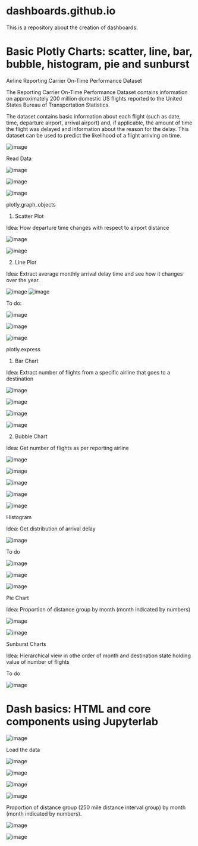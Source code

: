 # dashboards.github.io
This is a repository about the creation of dashboards.

# Basic Plotly Charts: scatter, line, bar, bubble, histogram, pie and sunburst

Airline Reporting Carrier On-Time Performance Dataset

The Reporting Carrier On-Time Performance Dataset contains information on approximately 200 million domestic US flights reported to the United States Bureau of Transportation Statistics. 

The dataset contains basic information about each flight (such as date, time, departure airport, arrival airport) and, if applicable, the amount of time the flight was delayed and information about the reason for the delay. This dataset can be used to predict the likelihood of a flight arriving on time.

![image](https://user-images.githubusercontent.com/81119854/129193666-771f5ff5-68e0-4096-829d-662f40ce0007.png)

Read Data

![image](https://user-images.githubusercontent.com/81119854/129195282-4965f764-d864-4bb0-bfaa-3cc875ff37eb.png)

![image](https://user-images.githubusercontent.com/81119854/129195332-76eb704d-0670-428b-a22e-dad27307a351.png)

![image](https://user-images.githubusercontent.com/81119854/129195450-751ca23a-8423-44b3-84a4-fef9287f155f.png)

plotly.graph_objects

1. Scatter Plot

Idea: How departure time changes with respect to airport distance

![image](https://user-images.githubusercontent.com/81119854/129195619-d65c4f9c-8972-44d4-b1ec-52968ae92dde.png)

![image](https://user-images.githubusercontent.com/81119854/129195776-f474eef5-4a32-4598-8265-d8174133bc36.png)

2. Line Plot

Idea: Extract average monthly arrival delay time and see how it changes over the year.

![image](https://user-images.githubusercontent.com/81119854/129196093-80bfee50-1514-4317-b51f-2f8eed64a82d.png)
![image](https://user-images.githubusercontent.com/81119854/129196124-c43b7253-10ec-4999-a181-c0cc62eaca71.png)

To do:

![image](https://user-images.githubusercontent.com/81119854/129196185-4eac3eea-0fd0-4a5f-b223-92775a225c02.png)

![image](https://user-images.githubusercontent.com/81119854/129196248-6da0870d-ef86-4ee9-9c2d-37781016044c.png)

![image](https://user-images.githubusercontent.com/81119854/129196287-1a5a93b3-d294-45e3-8da3-1b827620b956.png)

plotly.express

1. Bar Chart

Idea: Extract number of flights from a specific airline that goes to a destination

![image](https://user-images.githubusercontent.com/81119854/129199256-6d1a8442-ada6-4f7c-ae86-547e4fad5d3c.png)

![image](https://user-images.githubusercontent.com/81119854/129199317-154d03f1-b13b-4249-b638-cd5a3d6ac0dc.png)

![image](https://user-images.githubusercontent.com/81119854/129199368-b0fe4a5d-192b-4480-a82c-ed7fa12c7ca4.png)

![image](https://user-images.githubusercontent.com/81119854/129199431-b869b7e2-2bc1-47ed-a922-2c209a2a3ca0.png)

2. Bubble Chart

Idea: Get number of flights as per reporting airline

![image](https://user-images.githubusercontent.com/81119854/129199602-1933b86a-c9ed-4a7d-a0fe-4096984abe1c.png)

![image](https://user-images.githubusercontent.com/81119854/129199682-1687642e-af02-4b7d-9542-5b53382ffe02.png)

![image](https://user-images.githubusercontent.com/81119854/129199718-43bf061e-c91d-4795-a4c4-7b135a04731f.png)

![image](https://user-images.githubusercontent.com/81119854/129199759-85cb573a-a4ac-4cdb-8a88-fa41b5a33704.png)

![image](https://user-images.githubusercontent.com/81119854/129199847-456a6b5e-5294-43db-b0df-673ec29d3f5c.png)

Histogram

Idea: Get distribution of arrival delay

![image](https://user-images.githubusercontent.com/81119854/129202303-f51419d3-cfa2-42a8-80f9-6619ef8436e4.png)

To do

![image](https://user-images.githubusercontent.com/81119854/129202416-8b6cc0e8-7509-4380-abd6-d25b75318b9d.png)

![image](https://user-images.githubusercontent.com/81119854/129202452-86a64e53-b245-4a40-bec3-e52d2a2a9b34.png)

![image](https://user-images.githubusercontent.com/81119854/129202497-191074d9-2673-4091-9323-a053ecd20d26.png)

Pie Chart

Idea: Proportion of distance group by month (month indicated by numbers)

![image](https://user-images.githubusercontent.com/81119854/129202660-85968f9d-bb78-4624-a159-016a2c46f6e5.png)

![image](https://user-images.githubusercontent.com/81119854/129202707-8678309c-6c91-442a-87d7-a3563dccf5ef.png)

Sunburst Charts

Idea: Hierarchical view in othe order of month and destination state holding value of number of flights

To do

![image](https://user-images.githubusercontent.com/81119854/129202873-09c1b2f0-1364-4358-be39-482136b7a5cb.png)

# Dash basics: HTML and core components using Jupyterlab

![image](https://user-images.githubusercontent.com/81119854/129276528-d01f9737-921d-4573-b2cc-8a8802638025.png)

Load the data

![image](https://user-images.githubusercontent.com/81119854/129276564-5172b1ef-0ae6-4b2c-9011-0cd69ffb9870.png)

![image](https://user-images.githubusercontent.com/81119854/129276626-7c068c95-9ab1-432c-b41b-2a067129ca6e.png)

![image](https://user-images.githubusercontent.com/81119854/129276657-67305a29-a751-4dda-a93c-0a086fc9c033.png)

![image](https://user-images.githubusercontent.com/81119854/129276709-32a6b3d3-6c29-41f5-8067-bc6eaa9b664f.png)

Proportion of distance group (250 mile distance interval group) by month (month indicated by numbers).

![image](https://user-images.githubusercontent.com/81119854/129276779-786f3a73-d8d5-44cd-a28c-34609cf0bcff.png)

![image](https://user-images.githubusercontent.com/81119854/129276802-38dc60b9-85ef-44b4-927d-4733378bfd69.png)

